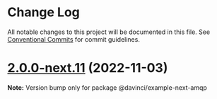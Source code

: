 # Change Log

All notable changes to this project will be documented in this file.
See [Conventional Commits](https://conventionalcommits.org) for commit guidelines.

# [2.0.0-next.11](https://github.com/HPInc/davinci/compare/@davinci/example-next-amqp@2.0.0-next.10...@davinci/example-next-amqp@2.0.0-next.11) (2022-11-03)

**Note:** Version bump only for package @davinci/example-next-amqp

